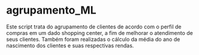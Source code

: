 # agrupamento_ML

  Este script trata do agrupamento de clientes de acordo com o perfil de compras em um dado shopping center, a fim de melhorar o atendimento de seus clientes. Também foram realizadas o cálculo da média do ano de nascimento dos clientes e suas respectivas rendas.
